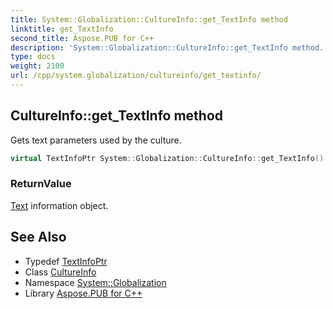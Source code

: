 ```yaml
---
title: System::Globalization::CultureInfo::get_TextInfo method
linktitle: get_TextInfo
second_title: Aspose.PUB for C++
description: 'System::Globalization::CultureInfo::get_TextInfo method. Gets text parameters used by the culture in C++.'
type: docs
weight: 2100
url: /cpp/system.globalization/cultureinfo/get_textinfo/
---
```

## CultureInfo::get_TextInfo method


Gets text parameters used by the culture.

```cpp
virtual TextInfoPtr System::Globalization::CultureInfo::get_TextInfo() const
```


### ReturnValue

[Text](../../../system.text/) information object.

## See Also

* Typedef [TextInfoPtr](../../textinfoptr/)
* Class [CultureInfo](../)
* Namespace [System::Globalization](../../)
* Library [Aspose.PUB for C++](../../../)
